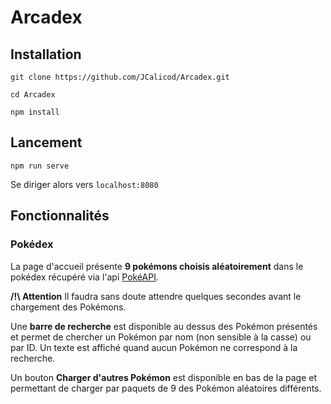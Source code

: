 # Arcadex

## Installation

`git clone https://github.com/JCalicod/Arcadex.git`

`cd Arcadex`

`npm install`

## Lancement

`npm run serve`

Se diriger alors vers `localhost:8080`

## Fonctionnalités

### Pokédex

La page d'accueil présente **9 pokémons choisis aléatoirement** dans le pokédex récupéré via l'api [PokéAPI](https://pokeapi.co/).

**/!\ Attention** Il faudra sans doute attendre quelques secondes avant le chargement des Pokémons.

Une **barre de recherche** est disponible au dessus des Pokémon présentés et permet de chercher un Pokémon par nom (non sensible à la casse) ou par ID. Un texte est affiché quand aucun Pokémon ne correspond à la recherche.

Un bouton **Charger d'autres Pokémon** est disponible en bas de la page et permettant de charger par paquets de 9 des Pokémon aléatoires différents.
